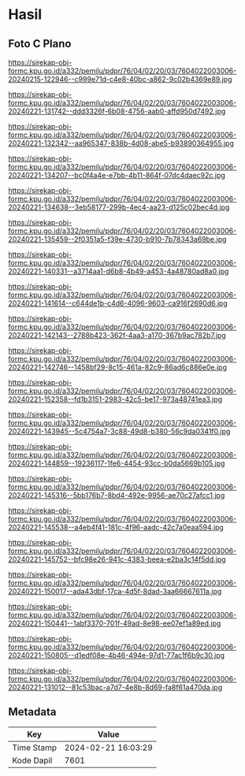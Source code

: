 # Hasil

## Foto C Plano

https://sirekap-obj-formc.kpu.go.id/a332/pemilu/pdpr/76/04/02/20/03/7604022003006-20240215-122946--c999e71d-c4e8-40bc-a862-9c02b4369e89.jpg

https://sirekap-obj-formc.kpu.go.id/a332/pemilu/pdpr/76/04/02/20/03/7604022003006-20240221-131742--ddd3326f-6b08-4756-aab0-affd950d7492.jpg

https://sirekap-obj-formc.kpu.go.id/a332/pemilu/pdpr/76/04/02/20/03/7604022003006-20240221-132342--aa965347-838b-4d08-abe5-b93890364955.jpg

https://sirekap-obj-formc.kpu.go.id/a332/pemilu/pdpr/76/04/02/20/03/7604022003006-20240221-134207--bc0f4a4e-e7bb-4b11-864f-07dc4daec92c.jpg

https://sirekap-obj-formc.kpu.go.id/a332/pemilu/pdpr/76/04/02/20/03/7604022003006-20240221-134638--3eb58177-299b-4ec4-aa23-d125c02bec4d.jpg

https://sirekap-obj-formc.kpu.go.id/a332/pemilu/pdpr/76/04/02/20/03/7604022003006-20240221-135459--2f0351a5-f39e-4730-b910-7b78343a69be.jpg

https://sirekap-obj-formc.kpu.go.id/a332/pemilu/pdpr/76/04/02/20/03/7604022003006-20240221-140331--a3714aa1-d6b8-4b49-a453-4a48780ad8a0.jpg

https://sirekap-obj-formc.kpu.go.id/a332/pemilu/pdpr/76/04/02/20/03/7604022003006-20240221-141614--c644de1b-c4d6-4096-9603-ca916f2690d6.jpg

https://sirekap-obj-formc.kpu.go.id/a332/pemilu/pdpr/76/04/02/20/03/7604022003006-20240221-142143--2788b423-362f-4aa3-a170-367b9ac782b7.jpg

https://sirekap-obj-formc.kpu.go.id/a332/pemilu/pdpr/76/04/02/20/03/7604022003006-20240221-142746--1458bf29-8c15-461a-82c9-86ad6c886e0e.jpg

https://sirekap-obj-formc.kpu.go.id/a332/pemilu/pdpr/76/04/02/20/03/7604022003006-20240221-152358--fd1b3151-2983-42c5-be17-973a48741ea3.jpg

https://sirekap-obj-formc.kpu.go.id/a332/pemilu/pdpr/76/04/02/20/03/7604022003006-20240221-143945--5c4754a7-3c88-49d8-b380-56c9da0341f0.jpg

https://sirekap-obj-formc.kpu.go.id/a332/pemilu/pdpr/76/04/02/20/03/7604022003006-20240221-144859--19236117-1fe6-4454-93cc-b0da5669b105.jpg

https://sirekap-obj-formc.kpu.go.id/a332/pemilu/pdpr/76/04/02/20/03/7604022003006-20240221-145316--5bb176b7-8bd4-492e-9956-ae70c27afcc1.jpg

https://sirekap-obj-formc.kpu.go.id/a332/pemilu/pdpr/76/04/02/20/03/7604022003006-20240221-145538--a4eb4f41-181c-4f96-aadc-42c7a0eaa594.jpg

https://sirekap-obj-formc.kpu.go.id/a332/pemilu/pdpr/76/04/02/20/03/7604022003006-20240221-145752--bfc98e26-941c-4383-beea-e2ba3c14f5dd.jpg

https://sirekap-obj-formc.kpu.go.id/a332/pemilu/pdpr/76/04/02/20/03/7604022003006-20240221-150017--ada43dbf-17ca-4d5f-8dad-3aa66667611a.jpg

https://sirekap-obj-formc.kpu.go.id/a332/pemilu/pdpr/76/04/02/20/03/7604022003006-20240221-150441--1abf3370-701f-49ad-8e98-ee07ef1a89ed.jpg

https://sirekap-obj-formc.kpu.go.id/a332/pemilu/pdpr/76/04/02/20/03/7604022003006-20240221-150805--d1edf08e-4b46-494e-97d1-77ac1f6b9c30.jpg

https://sirekap-obj-formc.kpu.go.id/a332/pemilu/pdpr/76/04/02/20/03/7604022003006-20240221-131012--81c53bac-a7d7-4e8b-8d69-fa8f61a470da.jpg


## Metadata

| Key        | Value               |
| ---------- | ------------------- |
| Time Stamp | 2024-02-21 16:03:29 |
| Kode Dapil | 7601                |



